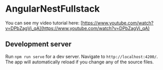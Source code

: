 # AngularNestFullstack

You can see my video tutorial here: [https://www.youtube.com/watch?v=DPbZagVj_qA](https://www.youtube.com/watch?v=DPbZagVj_qA)

## Development server

Run `npm run serve` for a dev server. Navigate to `http://localhost:4200/`. The app will automatically reload if you change any of the source files.
